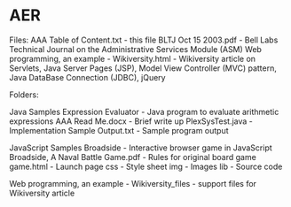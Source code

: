 # AER

Files:
  AAA Table of Content.txt - this file
  BLTJ Oct 15 2003.pdf - Bell Labs Technical Journal on the Administrative Services Module (ASM)
  Web programming, an example - Wikiversity.html - Wikiversity article on     Servlets, Java Server Pages (JSP), Model View Controller (MVC) pattern, Java
	DataBase Connection (JDBC), jQuery
	
Folders:

Java Samples
  Expression Evaluator - Java program to evaluate arithmetic expressions
    AAA Read Me.docx - Brief write up
	PlexSysTest.java - Implementation
	Sample Output.txt - Sample program output

JavaScript Samples
  Broadside - Interactive browser game in JavaScript
    Broadside, A Naval Battle Game.pdf - Rules for original board game
    game.html - Launch page
	css - Style sheet
	img - Images
	lib - Source code
	
Web programming, an example - Wikiversity_files - support files for Wikiversity article
